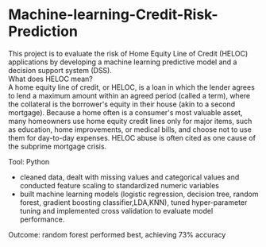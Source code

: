 # Machine-learning-Credit-Risk-Prediction
This project is to evaluate the risk of Home Equity Line of Credit (HELOC) applications by developing a machine learning predictive model and a decision support system (DSS).  <br>
What does HELOC mean?  <br>
A home equity line of credit, or HELOC, is a loan in which the lender agrees to lend a maximum amount within an agreed period (called a term), where the collateral is the borrower's equity in their house (akin to a second mortgage). Because a home often is a consumer's most valuable asset, many homeowners use home equity credit lines only for major items, such as education, home improvements, or medical bills, and choose not to use them for day-to-day expenses. HELOC abuse is often cited as one cause of the subprime mortgage crisis.  <br>

Tool: Python

* cleaned data, dealt with missing values and categorical values and conducted feature scaling to standardized numeric variables  <br>
* built machine learning models (logistic regression, decision tree, random forest, gradient boosting classifier,LDA,KNN), tuned hyper-parameter tuning and implemented 
cross validation to evaluate model performance.  <br>

Outcome: random forest performed best, achieving 73% accuracy
